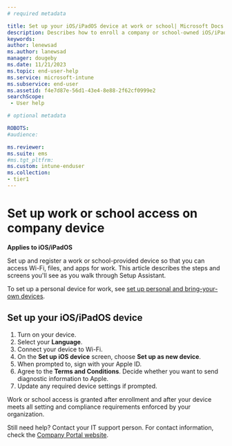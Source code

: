 ```yaml
---
# required metadata

title: Set up your iOS/iPadOS device at work or school| Microsoft Docs
description: Describes how to enroll a company or school-owned iOS/iPadOS device in Microsoft Intune so that you can access Wi-Fi, files, and apps for work.   
keywords:
author: lenewsad
ms.author: lanewsad
manager: dougeby
ms.date: 11/21/2023
ms.topic: end-user-help
ms.service: microsoft-intune
ms.subservice: end-user
ms.assetid: f4e7d87e-56d1-43e4-8e88-2f62cf0999e2
searchScope:
 - User help

# optional metadata

ROBOTS:  
#audience:

ms.reviewer: 
ms.suite: ems
#ms.tgt_pltfrm:
ms.custom: intune-enduser
ms.collection:
- tier1
---
```



# Set up work or school access on company device   

**Applies to iOS/iPadOS**  

Set up and register a work or school-provided device so that you can access Wi-Fi, files, and apps for work. This article describes the steps and screens you'll see as you walk through Setup Assistant. 

To set up a personal device for work, see [set up personal and bring-your-own devices](enroll-your-device-in-intune-ios.md).    

## Set up your iOS/iPadOS device
1. Turn on your device.
2. Select your **Language**. 
3. Connect your device to Wi-Fi.
3. On the **Set up iOS device** screen, choose **Set up as new device**.  
4. When prompted to, sign with your Apple ID. 
6. Agree to the **Terms and Conditions**. Decide whether you want to send diagnostic information to Apple.  
7. Update any required device settings if prompted.  

Work or school access is granted after enrollment and after your device meets all setting and compliance requirements enforced by your organization. 

Still need help? Contact your IT support person. For contact information, check the [Company Portal website](https://go.microsoft.com/fwlink/?linkid=2010980).
